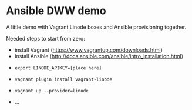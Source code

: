 # Ansible DWW demo

A little demo with Vagrant Linode boxes and Ansible provisioning together.

Needed steps to start from zero:
 - install Vagrant (https://www.vagrantup.com/downloads.html)
 - install Ansible (http://docs.ansible.com/ansible/intro_installation.html)
 -     export LINODE_APIKEY=[place here]
 -     vagrant plugin install vagrant-linode
 -     vagrant up --provider=linode
 - ...

